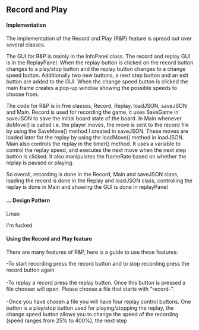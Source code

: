 <h2>Record and Play</h2>
<h4>Implementation</h4>
<p>The implementation of the Record and Play (R&P) feature is spread out 
over several classes. </p>
<p>The GUI for R&P is mainly in the InfoPanel class. 
The record and replay GUI is in the ReplayPanel. When the replay button
is clicked on the record button changes to a play/stop button and the replay
button changes to a change speed button. Additionally two new buttons, a next step button 
and an exit button are added to the GUI. When the change speed button is clicked
the main frame creates a pop-up window showing the possible speeds to choose from.
 </p>

<p>The code for R&P is in five classes, Record, Replay, loadJSON, saveJSON and Main. 
Record is used for recording the game, it uses SaveGame in saveJSON to 
save the initial board state of the board. In Main whenever doMove() is called 
i.e. the player moves, the move is sent to the record file by using the SaveMove() method
I created in saveJSON. These moves are loaded later for the replay by using the loadMove()
method in loadJSON. Main also controls the replay in the timer() method. It uses a variable
to control the replay speed, and executes the next move when the next step button is clicked.
It also manipulates the frameRate based on whether the replay is paused or playing. </p>

<p> So overall, recording is done in the Record, Main and saveJSON class, loading the record 
is done in the Replay and loadJSON class, controlling the replay is done in Main and showing the
GUI is done in replayPanel</p>

<h4>... Design Pattern</h4>

<p>Lmao</p>

<p>I'm fucked</p>

<h4>Using the Record and Play feature</h4>
<p>There are many features of R&P, here is a guide to use these features:

-To start recording press the record button and to stop recording press the record button again
<br> <br>
-To replay a record press the replay button. Once this button is pressed a file chooser will open.
Please choose a file that starts with "record-". 
<br> <br>
-Once you have chosen a file you will have four replay control buttons. One button is a play/stop button
used for playing/stopping the replay, the change speed button allows you to change the speed of the recording
(speed ranges from 25% to 400%), the next step 
</p>